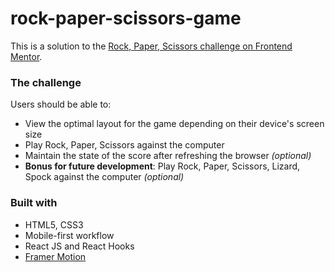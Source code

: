 # rock-paper-scissors-game
This is a solution to the [Rock, Paper, Scissors challenge on Frontend Mentor](https://www.frontendmentor.io/challenges/rock-paper-scissors-game-pTgwgvgH).

### The challenge

Users should be able to:

- View the optimal layout for the game depending on their device's screen size
- Play Rock, Paper, Scissors against the computer
- Maintain the state of the score after refreshing the browser _(optional)_
- **Bonus for future development**: Play Rock, Paper, Scissors, Lizard, Spock against the computer _(optional)_

### Built with
- HTML5, CSS3
- Mobile-first workflow
- React JS and React Hooks
- [Framer Motion](https://www.framer.com/motion/)
